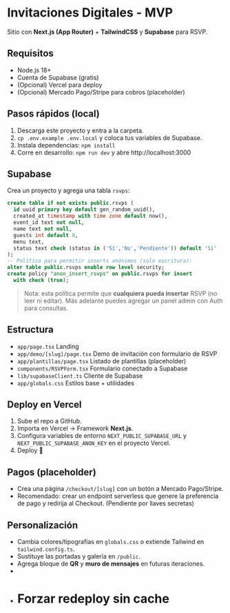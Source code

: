 # Invitaciones Digitales - MVP

Sitio con **Next.js (App Router)** + **TailwindCSS** y **Supabase** para RSVP.

## Requisitos
- Node.js 18+
- Cuenta de Supabase (gratis)
- (Opcional) Vercel para deploy
- (Opcional) Mercado Pago/Stripe para cobros (placeholder)

## Pasos rápidos (local)
1. Descarga este proyecto y entra a la carpeta.
2. `cp .env.example .env.local` y coloca tus variables de Supabase.
3. Instala dependencias: `npm install`
4. Corre en desarrollo: `npm run dev` y abre http://localhost:3000

## Supabase
Crea un proyecto y agrega una tabla `rsvps`:

```sql
create table if not exists public.rsvps (
  id uuid primary key default gen_random_uuid(),
  created_at timestamp with time zone default now(),
  event_id text not null,
  name text not null,
  guests int default 0,
  menu text,
  status text check (status in ('Sí','No','Pendiente')) default 'Sí'
);
-- Política para permitir inserts anónimos (solo escritura):
alter table public.rsvps enable row level security;
create policy "anon_insert_rsvps" on public.rsvps for insert
  with check (true);
```

> Nota: esta política permite que **cualquiera pueda insertar** RSVP (no leer ni editar). Más adelante puedes agregar un panel admin con Auth para consultas.

## Estructura
- `app/page.tsx` Landing
- `app/demo/[slug]/page.tsx` Demo de invitación con formulario de RSVP
- `app/plantillas/page.tsx` Listado de plantillas (placeholder)
- `components/RSVPForm.tsx` Formulario conectado a Supabase
- `lib/supabaseClient.ts` Cliente de Supabase
- `app/globals.css` Estilos base + utilidades

## Deploy en Vercel
1. Sube el repo a GitHub.
2. Importa en Vercel → Framework **Next.js**.
3. Configura variables de entorno `NEXT_PUBLIC_SUPABASE_URL` y `NEXT_PUBLIC_SUPABASE_ANON_KEY` en el proyecto Vercel.
4. Deploy 🎉

## Pagos (placeholder)
- Crea una página `/checkout/[slug]` con un botón a Mercado Pago/Stripe.
- Recomendado: crear un endpoint serverless que genere la preferencia de pago y redirija al Checkout. (Pendiente por llaves secretas)

## Personalización
- Cambia colores/tipografías en `globals.css` o extiende Tailwind en `tailwind.config.ts`.
- Sustituye las portadas y galería en `/public`.
- Agrega bloque de **QR** y **muro de mensajes** en futuras iteraciones.
- 
- # Forzar redeploy sin cache

